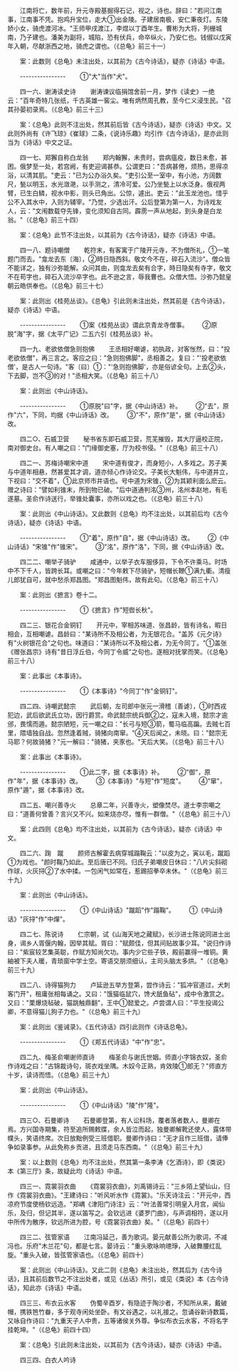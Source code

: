 <!-- { "loadSidebar": true } -->
　　江南将亡，数年前，升元寺殿基掘得石记，视之，诗也。辞曰："若问江南事，江南事不凭。抱鸡升宝位，走大①出金陵。子建居南极，安仁秉夜灯。东陵娇小女，骑虎渡河冰。"王师甲戌渡江，李煜以丁酉年生。曹彬为大将，列栅城南，乃子建也。潘美为副将，城陷，恐有伏兵，命卒纵火，乃安仁也。钱俶以戊寅年入朝，尽献浙西之地，骑虎之谓也。（《总龟》前三十一） 

　　案：此数则《总龟》未注出处，以其前为《古今诗话》，疑亦《诗话》中语。 

　　---------------- 
　　①"大"当作"犬"。 

　　四一六、谢涛读史诗 
　　谢涛谏议临捐馆舍前一月，梦作《读史》一绝云："百年奇特几张纸，千古英雄一窖尘。唯有炳然周孔教，至今仁义浸生民。"召其孙晏初录焉。（《总龟》前三十三） 

　　案：《总龟》此则不注出处，然其前后皆《古今诗话》，疑亦《诗话》中文。又此则外尚有《许飞琼》《崔球》二条，《说诗乐趣》均引作《古今诗话》，是亦此则当为《诗话》中文之证。 

　　四一七、郑獬自称白龙翁 
　　郑内翰獬，未贵时，尝病瘟疫，数日未愈，甚困。俄梦至一处，若宫阙，有吏迎谒甚恭。公谓吏曰："吾病甚倦，烦热，思得凉浴，以清其肌。"吏云："已为公办浴久矣。"吏引公至一室中，有小池，方阔数尺，甃以明玉，水光潋滟，以手测之，清冷可爱。公乃坐甃上以水泛身。俄视两臂，已生白鳞，视水中影，则头已角出。公惊，遽出。吏云："此玉龙池也。惜乎公不入其水中，入则为辅宰。"乃觉，少选出汗。公后登第为第一人，为诗戏友人，云："文闱数载夺先锋，变化须知自古同。霹雳一声从地起，到头身是白龙翁。"（《总龟》前三十四） 

　　案：《总龟》此节不注出处，以其前为《古今诗话》，疑亦《诗话》中语。 

　　四一八、题诗嘲僧 
　　乾符末，有客寓于广陵开元寺，不为僧所礼，①一笔题门而去。"龛龙去东〔海〕，②時日隐西斜。敬文今不在，碎石入流沙"。僧众皆不能详之，独有沙弥能解。众问其由，则龛龙去矣有合字，時日隐矣有寺字，敬文不在苟字也，碎石入流沙卒字也。此不逊之言，辱我曹也。众僧大悟。沙弥乃懿皇朝云皓供奉也。（《总龟》前三十七） 

　　案：此则出《桂苑丛谈》。《总龟》引此则未注出处，然其前是《古今诗话》，疑亦《诗话》中语。 

　　---------------- 
　　①案《桂苑丛谈》谓此京青龙寺僧事。 
　　②原脱"海"字，据《太平广记》二五六引《桂苑丛谈》补。 

　　四一九、老欲依僧急则抱佛 
　　王丞相好嘲谑，初执政，对客怅然，曰："投老欲依僧"，再三言之。客应之曰："急则抱佛脚"，丞相善之。复曰："'投老欲依僧'，是古人一句诗。"客〔曰〕①："'急则抱佛脚'，亦是俗谚全句。上去②头，下去脚，岂不③的对！"丞相大笑。（《总龟》前三十八） 

　　案：此则出《中山诗话》。 

　　---------------- 
　　①原脱"曰"字，据《中山诗话》补。 
　　②"去"，原作"六"，下同，均据《中山诗话》改。 
　　③"不"，原作"是"，据《中山诗话》改。 

　　四二○、石威卫营 
　　秘书省东即石威卫营，荒芜摧毁，其大厅逼校正院，南对御史台。有人嘲之曰："门缘御史塞，厅为校书侵。"（《总龟》前三十八） 

　　四二一、苏梅诗嘲宋中道 
　　宋中道有俊才，而身短小，人多戏之。苏子美与中道年相悬，然甚爱其才调，道亦倾心作诗论交。子美长大魁伟，与中道并立，下视曰："交不着"，①此京师市井语也。号中道为宋锥，②为其颖利面么麽云。赠之诗曰："譬如利锥末，所到物已破。"后中道通判洺③州，洺州本赵地，有毛遂墓。圣俞作诗送行，举锥处囊事，亦所以戏之也。（《总龟》前三十八） 

　　案：此则出《中山诗话》。又此数则《总龟》均不注出处，以其前后均《古今诗话》，疑亦《诗话》中语。 

　　---------------- 
　　①"着"，原作"自"，据《中山诗话》改。 
　　②《中山诗话》"宋锥"作"锥宋"。 
　　③"洺"，原作"洛"，下同，据《中山诗话》改。 

　　四二二、嘲举子骑驴 
　　咸通中，以举子衣车服侈异，下令不许乘马。时场中不下千人，皆跨长耳。或嘲之曰："今年敕下尽骑驴，短帽长鞭①满九衢。清瘦儿郎犹自可，就中愁杀郑昌图。"郑昌图魁伟，故有此句。（《总龟》前三十八） 

　　案：此则出《摭言》卷十二。 

　　---------------- 
　　①《摭言》作"短辔长秋"。 

　　四二三、银花合金铜钉 
　　开元中，宰相苏味道、张昌龄，皆有诗名，暇日相会，互相嘲谑。昌龄曰："某诗所不及相公者，为无银花合。"盖苏《元夕诗》有"火树银花合"之句也。味道曰："某诗所以不及相公者，为无今同丁。"①盖张《赠张昌宗》诗有"昔日浮丘伯，今同丁令威"之句也。遂相对抚掌而笑。（《总龟》前三十八） 

　　案：此事出《本事诗》。 

　　---------------- 
　　①《本事诗》"今同丁"作"金铜钉"。 

　　四二四、诗嘲武懿宗 
　　武后朝，左司郎中张元一滑稽〔善谑〕，①时西戎犯边，武后欲武氏立功，因行爵赏。命武懿宗统兵御②之，寇未入境，懿宗才逾邠，畏懦而遁。懿宗陋短，元一嘲之曰："长弓与短③箭，蜀马临高蹁。去贼七百里，隈墙独自战。忽然逢着贼，骑猪向南窜。"④天后闻之，未晓。曰："懿宗无马耶？何故骑猪？"元一解曰："骑猪，夹豕也。"天后大笑。（《总龟》前三十八） 

　　案：此事出《本事诗》。 

　　---------------- 
　　①此二字，据《本事诗》补。 
　　②"御"，原作"年"，据《本事诗》改。 
　　③《本事诗》"与短"作"短度"。 
　　④"窜"，原作"遁"，据《本事诗》改。 

　　四二五、嘲兴善寺火 
　　总章二年，兴善寺火，塑像焚尽。道士李宗嘲之曰："道善何曾善？言兴又不兴。如来烧亦尽，惟有一群僧。"（《总龟》前三十八） 

　　案：此四则《总龟》均不注出处，以其前为《古今诗话》，疑亦《诗话》中文。 

　　四二六、踘　蹴 
　　颜师古解霍去病穿城蹋鞠云："以皮为之，寅以毛，蹴蹈①为戏也。"颜时鞠乃如此。至后唐已不同。归氏子弟嘲皮日休曰："八片尖斜砌作球，火灰挦②了水中揉。一包闲气如常在，惹踢招拳卒未休。"（《总龟》前三十九） 

　　案：此则出《中山诗话》。 

　　---------------- 
　　①《中山诗话》"蹴蹈"作"蹋鞠"。 
　　①《中山诗话》"灰挦"作"中燀"。 

　　四二七、陈说诗 
　　仁宗朝，试《山海天地之藏赋》，长沙进士陈说同进士出身，谒乡人胥偃内翰，因举其赋。胥曰："赋颇佳，但其间贴故事少耳。"说归作诗曰："紫宸较艺集英聪，作赋方知尚欠功。事内少它些子铁，殿前赢得一堆铜。黄紬被下夫人暖，青琐窗中学士空。寄语交朋须细认，主司头脑太多烘。"（《总龟》前三十九） 

　　四二八、诗得猫狗力 
　　卢延逊五举方登第，尝作诗云："狐冲官道过，犬刺客门开"，租庸张相每诵之。又曰："饿猫临鼠穴，馋犬舐鱼砧"，成中令激赏之。又曰："栗爆烧毡破，猫跳触鼎翻"，王中①懿爱之。卢尝谓人曰："平生投谒公卿，不意得猫儿狗子力也。"（《总龟》前三十九） 

　　案：此则出《鉴诫录》。《五代诗话》四引此则作《诗话总龟》。 

　　---------------- 
　　①《郑五代诗话》"中"作"忠"。 

　　四二九、梅圣俞嘲谢师直诗 
　　梅圣俞与谢氏世姻。师直小字锦衣奴，圣俞作诗戏之曰："古锦裁诗句，斑衣戏坐隅。木奴今正熟，肯效陵①郎无？"师直方十岁，读诗而悟。（《总龟》前三十九） 

　　案：此则出《中山诗话》。 

　　---------------- 
　　①《中山诗话》"陵"作"隆"。 

　　四三○、石曼卿诗 
　　石曼卿登第，有人讼科场，覆者落者数人，曼卿在焉。方兴国寺期集，符至追所赐敕牒，余人皆泣而起，独曼卿解靴还使人，露体带幞头，笑语终席。次日放黜例受三班借职。曼卿作诗曰："无才且作三班借，请俸争如录事参。从此免称乡贡进，且须走马东西南。"（《总龟》前三十九） 

　　案：以上数则《总龟》均不注出处，然其第一条李涛《乞酒诗》，即《类说》本《第三厅》条，故疑此均《诗话》中语。 

　　四三一、霓裳羽衣曲 
　　《霓裳羽衣曲》，刘禹锡诗云："三乡陌上望仙山，归作《霓裳羽衣曲》。"王建诗曰："听风听水作《霓裳》。"乐天诗注云："开元中，西凉府节度使杨钦远造。"郑嵎《津阳门诗注》云："叶法善常引明皇入月宫，闻仙乐，及归，但记其半，遂以笛写之。会钦远进《婆罗门曲》，与声调相符，遂以月中所传为散序，钦远所进为腔，号《霓裳羽衣曲》矣。"（《总龟》前四十） 

　　四三二、弦管家语 
　　江南冯延己，善为歌词。晏元献善公所为歌词，不减冯也。乐府"木兰花"句，都是七言。晏诗云："重头歌咏响璁琤，入破舞腰红乱旋。"重头入破，皆弦管家语也。（《总龟》前四十） 

　　案：此则出《中山诗话》。又此二则《总龟》未注出处，然其后为《古今诗话》，且其前后数节之不注出处者，或见《丛话》所引，或见《类说》本《古今诗话》，知此亦《诗话》中语。 

　　四三三、布衣云水客 
　　伪蜀辛酉岁，有隐迹于陶沙者，不知所从来，戴破帽，携铁笆竹畚，多于观寺闲处坐卧。有文谷遇之，以礼接之。忽诵谷新诗数篇，又咏自作诗曰："九重天子人中贵，五等诸侯关外尊。争似布衣云水客，不将名字挂乾坤。"（《总龟》前四十四） 

　　案：《总龟》引此则未注出处，以其前为《古今诗话》，疑亦《诗话》中语。 

　　四三四、白衣人吟诗 
